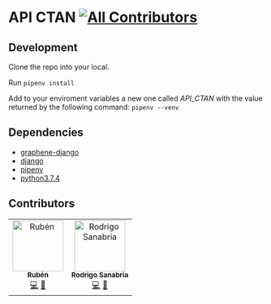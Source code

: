 # API CTAN [![All Contributors](https://img.shields.io/badge/all_contributors-2-orange.svg?style=flat-square)](#contributors-)
## Development
Clone the repo into your local.

Run `pipenv install`

Add to your enviroment variables a new one called *API_CTAN* with the value returned by the following command: `pipenv --venv`

## Dependencies
* [graphene-django](https://github.com/graphql-python/graphene)
* [django](https://github.com/django/django)
* [pipenv](https://github.com/pypa/pipenv)
* [python3.7.4](https://docs.python.org/3/)

## Contributors
<!-- ALL-CONTRIBUTORS-LIST:START - Do not remove or modify this section -->
<!-- prettier-ignore-start -->
<!-- markdownlint-disable -->
<table>
  <tr>
    <td align="center"><a href="https://github.com/RubenZx"><img src="https://avatars3.githubusercontent.com/u/36533775?v=4" width="100px;" alt="Rubén"/><br /><sub><b>Rubén</b></sub></a><br /><a href="https://github.com/krosben/api-ctan/commits?author=RubenZx" title="Code">💻</a> <a href="https://github.com/krosben/api-ctan/commits?author=RubenZx" title="Documentation">📖</a></td>
    <td align="center"><a href="https://krosf.com"><img src="https://avatars1.githubusercontent.com/u/24454660?v=4" width="100px;" alt="Rodrigo Sanabria"/><br /><sub><b>Rodrigo Sanabria</b></sub></a><br /><a href="https://github.com/krosben/api-ctan/commits?author=KROSF" title="Code">💻</a> <a href="#tool-KROSF" title="Tools">🔧</a></td>
  </tr>
</table>

<!-- markdownlint-enable -->
<!-- prettier-ignore-end -->
<!-- ALL-CONTRIBUTORS-LIST:END -->
